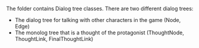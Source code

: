The folder contains Dialog tree classes.
There are two different dialog trees:
- The dialog tree for talking with other characters in the game (Node, Edge)
- The monolog tree that is a thought of the protagonist (ThoughtNode, ThoughtLink, FinalThoughtLink)
